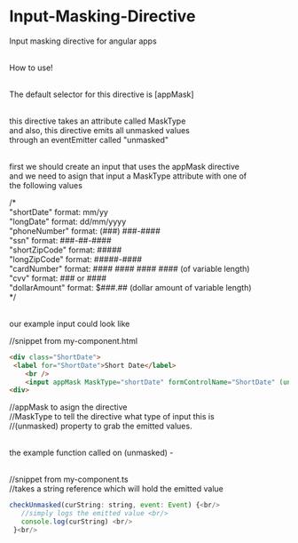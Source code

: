# Input-Masking-Directive
Input masking directive for angular apps<br/><br/>

How to use!<br/><br/>

The default selector for this directive is [appMask] <br/><br/>

this directive takes an attribute called MaskType <br/>
and also, this directive emits all unmasked values <br/>
through an eventEmitter called "unmasked" <br/><br/>

first we should create an input that uses the appMask directive <br/>
and we need to asign that input a MaskType attribute with one of <br/>
the following values <br/>

/* <br/>
 "shortDate"      format: mm/yy  <br/>
 "longDate"       format: dd/mm/yyyy <br/>
 "phoneNumber"    format: (###) ###-#### <br/>
 "ssn"            format: ###-##-#### <br/>
 "shortZipCode"   format: ##### <br/>
 "longZipCode"    format: #####-#### <br/>
 "cardNumber"     format: #### #### #### #### (of variable length) <br/>
 "cvv"            format: ### or #### <br/>
 "dollarAmount"   format: $###.## (dollar amount of variable length) <br/>
*/<br/><br/>

our example input could look like <br/>

//snippet from my-component.html  <br/>
```html
<div class="ShortDate"> 
 <label for="ShortDate">Short Date</label>
    <br />
    <input appMask MaskType="shortDate" formControlName="ShortDate" (unmasked)="checkUnmasked($event)">
<div>
```
 //appMask to asign the directive <br/>
 //MaskType to tell the directive what type of input this is <br/>
 //(unmasked) property to grab the emitted values. <br/><br/>
 
 the example function called on (unmasked) - <br/><br/>
 
 //snippet from my-component.ts<br/>
 //takes a string reference which will hold the emitted value <br/>
 ```js
 checkUnmasked(curString: string, event: Event) {<br/>
    //simply logs the emitted value <br/>
    console.log(curString) <br/>
  }<br/>
  ```
